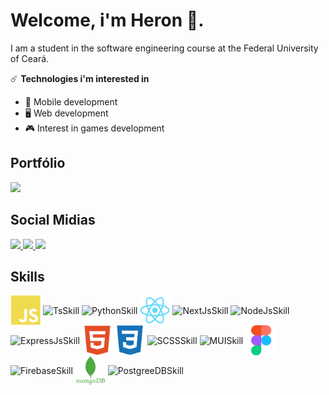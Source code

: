 # Welcome, i'm Heron :wave:.

I am a student in the software engineering course at the Federal University of Ceará.

:comet: **Technologies i'm interested in**
- :iphone: Mobile development
- :desktop_computer: Web development
- :video_game: Interest in games development

## Portfólio
<a href="http://portfolio-szheron.vercel.app/">
  <img src="https://img.shields.io/badge/Portfolio-%23000000.svg?style=for-the-badge" target="_blank">
</a>

## Social Midias
<a href="https://www.linkedin.com/in/heronrodrigues/">
  <img src="https://img.shields.io/badge/LinkedIn-0077B5?style=for-the-badge&logo=linkedin&logoColor=white" target="_blank">
</a>
<a href="https://www.instagram.com/szheron/">
  <img src="https://img.shields.io/badge/Instagram-E4405F?style=for-the-badge&logo=instagram&logoColor=white" target="_blank">
</a>
<a href="mailto: contatoheron.dev@gmail.com">
  <img src="https://img.shields.io/badge/Gmail-D14836?style=for-the-badge&logo=gmail&logoColor=white" target="_blank">
</a>

## Skills
<div>
  <img align="center" alt="JsSkill" height="48" width="48" src="https://raw.githubusercontent.com/devicons/devicon/master/icons/javascript/javascript-plain.svg"/>
  <img align="center" alt="TsSkill" height="48" width="48" src="https://cdn.jsdelivr.net/gh/devicons/devicon/icons/typescript/typescript-plain.svg"/>
  <img align="center" alt="PythonSkill" height="48" width="48" src="https://cdn.jsdelivr.net/gh/devicons/devicon/icons/python/python-original.svg"/>
  <img align="center" alt="ReactSkill" height="48" width="48" src="https://raw.githubusercontent.com/devicons/devicon/master/icons/react/react-original.svg"/>
  <img align="center" alt="NextJsSkill" height="48" width="48" src="https://cdn.jsdelivr.net/gh/devicons/devicon/icons/nextjs/nextjs-line.svg"/>
  <img align="center" alt="NodeJsSkill" height="48" width="48" src="https://cdn.jsdelivr.net/gh/devicons/devicon/icons/nodejs/nodejs-original.svg"/>
  <img align="center" alt="ExpressJsSkill" height="48" width="48" src="https://cdn.jsdelivr.net/gh/devicons/devicon/icons/express/express-original.svg"/>
  <img align="center" alt="HTMLSkill" height="48" width="48" src="https://raw.githubusercontent.com/devicons/devicon/master/icons/html5/html5-plain.svg"/>
  <img align="center" alt="CSSSkill" height="48" width="48" src="https://raw.githubusercontent.com/devicons/devicon/master/icons/css3/css3-plain.svg"/>
  <img align="center" alt="SCSSSkill" height="48" width="48" src="https://cdn.jsdelivr.net/gh/devicons/devicon/icons/sass/sass-original.svg"/>
  <img align="center" alt="MUISkill" height="48" width="48" src="https://mui.com/static/logo.png"/>
  <img align="center" alt="FigmanSkill" height="48" width="48" src="https://raw.githubusercontent.com/devicons/devicon/master/icons/figma/figma-original.svg"/>
  <img align="center" alt="FirebaseSkill" height="48" width="48" src="https://cdn.jsdelivr.net/gh/devicons/devicon/icons/firebase/firebase-plain.svg"/>
  <img align="center" alt="MongoDBSkill" height="48" width="48" src="https://raw.githubusercontent.com/devicons/devicon/master/icons/mongodb/mongodb-plain-wordmark.svg"/>
  <img align="center" alt="PostgreeDBSkill" height="48" width="48" src="https://cdn.jsdelivr.net/gh/devicons/devicon/icons/postgresql/postgresql-original.svg" />
</div>
